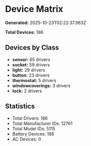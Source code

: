 # Device Matrix

**Generated:** 2025-10-23T02:22:37.963Z

**Total Devices:** 186

## Devices by Class

- **sensor:** 65 drivers
- **socket:** 59 drivers
- **light:** 29 drivers
- **button:** 23 drivers
- **thermostat:** 5 drivers
- **windowcoverings:** 3 drivers
- **lock:** 2 drivers

## Statistics

- Total Drivers: 186
- Total Manufacturer IDs: 12761
- Total Model IDs: 5115
- Battery Devices: 186
- AC Devices: 0
